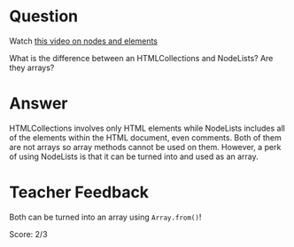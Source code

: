 # Question

Watch [this video on nodes and elements](https://www.youtube.com/watch?v=rhvec8cXLlo)

What is the difference between an HTMLCollections and NodeLists? Are they arrays?

# Answer

HTMLCollections involves only HTML elements while NodeLists includes all of the elements within the HTML document, even comments. Both of them are not arrays so array methods cannot be used on them. However, a perk of using NodeLists is that it can be turned into and used as an array.

# Teacher Feedback

Both can be turned into an array using `Array.from()`!

Score: 2/3